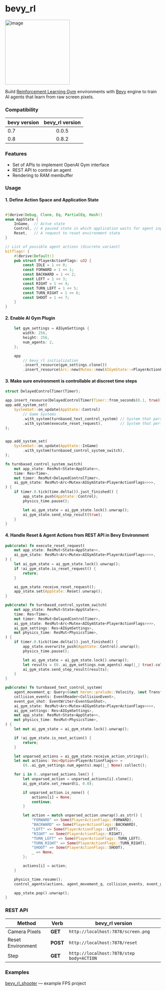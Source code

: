 # bevy_rl

<img width="209" alt="image" src="https://user-images.githubusercontent.com/97428129/168558015-e6ddd435-dfdf-4f03-b352-070074f5a392.png">

Build [Reinforcement Learning Gym](https://gym.openai.com/) environments
with [Bevy](https://bevyengine.org/) engine to train AI agents that learn from raw screen pixels.

### Compatibility

| bevy version | bevy_rl version |
| ------------ | :-------------: |
| 0.7          |      0.0.5      |
| 0.8          |      0.8.2      |

### Features

- Set of APIs to implement OpenAI Gym interface
- REST API to control an agent
- Rendering to RAM membuffer

### Usage

#### 1. Define Action Space and Application State

```rust

#[derive(Debug, Clone, Eq, PartialEq, Hash)]
enum AppState {
    InGame,  // Actve state
    Control, // A paused state in which application waits for agent input
    Reset,   // A request to reset environment state
}

// List of possible agent actions (discrete variant)
bitflags! {
    #[derive(Default)]
    pub struct PlayerActionFlags: u32 {
        const IDLE = 1 << 0;
        const FORWARD = 1 << 1;
        const BACKWARD = 1 << 2;
        const LEFT = 1 << 3;
        const RIGHT = 1 << 4;
        const TURN_LEFT = 1 << 5;
        const TURN_RIGHT = 1 << 6;
        const SHOOT = 1 << 7;
    }
}
```

#### 2. Enable AI Gym Plugin

```rust
    let gym_settings = AIGymSettings {
        width: 256,
        height: 256,
        num_agents: 2,
    };

    app
        // bevy_rl initialization
        .insert_resource(gym_settings.clone())
        .insert_resource(Arc::new(Mutex::new(AIGymState::<PlayerActionFlags>::new(
```

#### 3. Make sure environment is controllable at discreet time steps

```rust
struct DelayedControlTimer(Timer);
```

```rust
app.insert_resource(DelayedControlTimer(Timer::from_seconds(0.1, true))); // 10 Hz
app.add_system_set(
    SystemSet::on_update(AppState::Control)
        // Game Systems
        .with_system(turnbased_text_control_system) // System that parses user command
        .with_system(execute_reset_request),        // System that performs environment state reset
);


app.add_system_set(
    SystemSet::on_update(AppState::InGame)
        .with_system(turnbased_control_system_switch),
);

```

```rust
fn turnbased_control_system_switch(
    mut app_state: ResMut<State<AppState>>,
    time: Res<Time>,
    mut timer: ResMut<DelayedControlTimer>,
    ai_gym_state: ResMut<Arc<Mutex<AIGymState<PlayerActionFlags>>>>,
) {
    if timer.0.tick(time.delta()).just_finished() {
        app_state.push(AppState::Control);
        physics_time.pause();

        let ai_gym_state = ai_gym_state.lock().unwrap();
        ai_gym_state.send_step_result(true);
    }
}
```

#### 4. Handle Reset & Agent Actions from REST API in Bevy Environment

```rust
pub(crate) fn execute_reset_request(
    mut app_state: ResMut<State<AppState>>,
    ai_gym_state: ResMut<Arc<Mutex<AIGymState<PlayerActionFlags>>>>,
) {
    let ai_gym_state = ai_gym_state.lock().unwrap();
    if !ai_gym_state.is_reset_request() {
        return;
    }

    ai_gym_state.receive_reset_request();
    app_state.set(AppState::Reset).unwrap();
}

pub(crate) fn turnbased_control_system_switch(
    mut app_state: ResMut<State<AppState>>,
    time: Res<Time>,
    mut timer: ResMut<DelayedControlTimer>,
    ai_gym_state: ResMut<Arc<Mutex<AIGymState<PlayerActionFlags>>>>,
    ai_gym_settings: Res<AIGymSettings>,
    mut physics_time: ResMut<PhysicsTime>,
) {
    if timer.0.tick(time.delta()).just_finished() {
        app_state.overwrite_push(AppState::Control).unwrap();
        physics_time.pause();

        let ai_gym_state = ai_gym_state.lock().unwrap();
        let results = (0..ai_gym_settings.num_agents).map(|_| true).collect();
        ai_gym_state.send_step_result(results);
    }
}

pub(crate) fn turnbased_text_control_system(
    agent_movement_q: Query<(&mut heron::prelude::Velocity, &mut Transform, &Actor)>,
    collision_events: EventReader<CollisionEvent>,
    event_gun_shot: EventWriter<EventGunShot>,
    ai_gym_state: ResMut<Arc<Mutex<AIGymState<PlayerActionFlags>>>>,
    ai_gym_settings: Res<AIGymSettings>,
    mut app_state: ResMut<State<AppState>>,
    mut physics_time: ResMut<PhysicsTime>,
) {
    let mut ai_gym_state = ai_gym_state.lock().unwrap();

    if !ai_gym_state.is_next_action() {
        return;
    }

    let unparsed_actions = ai_gym_state.receive_action_strings();
    let mut actions: Vec<Option<PlayerActionFlags>> =
        (0..ai_gym_settings.num_agents).map(|_| None).collect();

    for i in 0..unparsed_actions.len() {
        let unparsed_action = unparsed_actions[i].clone();
        ai_gym_state.set_reward(i, 0.0);

        if unparsed_action.is_none() {
            actions[i] = None;
            continue;
        }

        let action = match unparsed_action.unwrap().as_str() {
            "FORWARD" => Some(PlayerActionFlags::FORWARD),
            "BACKWARD" => Some(PlayerActionFlags::BACKWARD),
            "LEFT" => Some(PlayerActionFlags::LEFT),
            "RIGHT" => Some(PlayerActionFlags::RIGHT),
            "TURN_LEFT" => Some(PlayerActionFlags::TURN_LEFT),
            "TURN_RIGHT" => Some(PlayerActionFlags::TURN_RIGHT),
            "SHOOT" => Some(PlayerActionFlags::SHOOT),
            _ => None,
        };

        actions[i] = action;
    }

    physics_time.resume();
    control_agents(actions, agent_movement_q, collision_events, event_gun_shot);

    app_state.pop().unwrap();
}
```

### REST API

| Method            | Verb     | bevy_rl version                            |
| ----------------- | -------- | ------------------------------------------ |
| Camera Pixels     | **GET**  | `http://localhost:7878/screen.png`         |
| Reset Environment | **POST** | `http://localhost:7878/reset`              |
| Step              | **GET**  | `http://localhost:7878/step` `body=ACTION` |

### Examples

[bevy_rl_shooter](https://github.com/stillonearth/bevy_rl_shooter) — example FPS project
